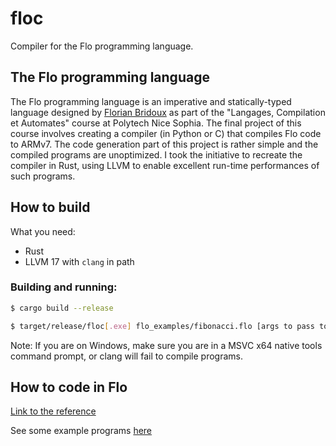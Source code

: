 # floc

Compiler for the Flo programming language.

## The Flo programming language

The Flo programming language is an imperative and statically-typed language designed by [Florian Bridoux](https://webusers.i3s.unice.fr/~bridoux/) as part of the "Langages, Compilation et Automates" course at Polytech Nice Sophia. The final project of this course involves creating a compiler (in Python or C) that compiles Flo code to ARMv7. The code generation part of this project is rather simple and the compiled programs are unoptimized. I took the initiative to recreate the compiler in Rust, using LLVM to enable excellent run-time performances of such programs.

## How to build

What you need:
- Rust
- LLVM 17 with `clang` in path

### Building and running:
```bash
$ cargo build --release
```

```bash
$ target/release/floc[.exe] flo_examples/fibonacci.flo [args to pass to clang]
```

Note: If you are on Windows, make sure you are in a MSVC x64 native tools command prompt, or clang will fail to compile programs.

## How to code in Flo
[Link to the reference](FLO_REFERENCE.md)

See some example programs [here](https://github.com/romch007/floc/tree/main/flo_examples)
